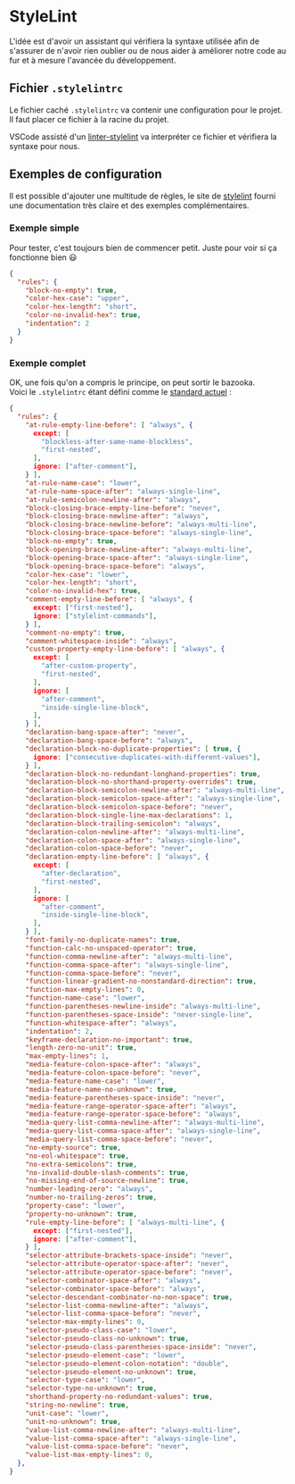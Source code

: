 # StyleLint

L'idée est d'avoir un assistant qui vérifiera la syntaxe utilisée afin de s'assurer de n'avoir rien oublier ou de nous aider à améliorer notre code au fur et à mesure l'avancée du développement.

## Fichier `.stylelintrc`

Le fichier caché `.stylelintrc` va contenir une configuration pour le projet.  
Il faut placer ce fichier à la racine du projet.

VSCode assisté d'un [linter-stylelint](../vscode/packages.md#css) va interpréter ce fichier et vérifiera la syntaxe pour nous.

## Exemples de configuration

Il est possible d'ajouter une multitude de règles, le site de [stylelint](https://stylelint.io/user-guide/rules/) fourni une documentation très claire et des exemples complémentaires.

### Exemple simple

Pour tester, c'est toujours bien de commencer petit. Juste pour voir si ça fonctionne bien :smiley:

```json
{
  "rules": {
    "block-no-empty": true,
    "color-hex-case": "upper",
    "color-hex-length": "short",
    "color-no-invalid-hex": true,
    "indentation": 2
  }
}
```

### Exemple complet

OK, une fois qu'on a compris le principe, on peut sortir le bazooka.  
Voici le `.stylelintrc` étant défini comme le [standard actuel](https://github.com/stylelint/stylelint-config-standard) :


```json
{
  "rules": {
    "at-rule-empty-line-before": [ "always", {
      except: [
        "blockless-after-same-name-blockless",
        "first-nested",
      ],
      ignore: ["after-comment"],
    } ],
    "at-rule-name-case": "lower",
    "at-rule-name-space-after": "always-single-line",
    "at-rule-semicolon-newline-after": "always",
    "block-closing-brace-empty-line-before": "never",
    "block-closing-brace-newline-after": "always",
    "block-closing-brace-newline-before": "always-multi-line",
    "block-closing-brace-space-before": "always-single-line",
    "block-no-empty": true,
    "block-opening-brace-newline-after": "always-multi-line",
    "block-opening-brace-space-after": "always-single-line",
    "block-opening-brace-space-before": "always",
    "color-hex-case": "lower",
    "color-hex-length": "short",
    "color-no-invalid-hex": true,
    "comment-empty-line-before": [ "always", {
      except: ["first-nested"],
      ignore: ["stylelint-commands"],
    } ],
    "comment-no-empty": true,
    "comment-whitespace-inside": "always",
    "custom-property-empty-line-before": [ "always", {
      except: [
        "after-custom-property",
        "first-nested",
      ],
      ignore: [
        "after-comment",
        "inside-single-line-block",
      ],
    } ],
    "declaration-bang-space-after": "never",
    "declaration-bang-space-before": "always",
    "declaration-block-no-duplicate-properties": [ true, {
      ignore: ["consecutive-duplicates-with-different-values"],
    } ],
    "declaration-block-no-redundant-longhand-properties": true,
    "declaration-block-no-shorthand-property-overrides": true,
    "declaration-block-semicolon-newline-after": "always-multi-line",
    "declaration-block-semicolon-space-after": "always-single-line",
    "declaration-block-semicolon-space-before": "never",
    "declaration-block-single-line-max-declarations": 1,
    "declaration-block-trailing-semicolon": "always",
    "declaration-colon-newline-after": "always-multi-line",
    "declaration-colon-space-after": "always-single-line",
    "declaration-colon-space-before": "never",
    "declaration-empty-line-before": [ "always", {
      except: [
        "after-declaration",
        "first-nested",
      ],
      ignore: [
        "after-comment",
        "inside-single-line-block",
      ],
    } ],
    "font-family-no-duplicate-names": true,
    "function-calc-no-unspaced-operator": true,
    "function-comma-newline-after": "always-multi-line",
    "function-comma-space-after": "always-single-line",
    "function-comma-space-before": "never",
    "function-linear-gradient-no-nonstandard-direction": true,
    "function-max-empty-lines": 0,
    "function-name-case": "lower",
    "function-parentheses-newline-inside": "always-multi-line",
    "function-parentheses-space-inside": "never-single-line",
    "function-whitespace-after": "always",
    "indentation": 2,
    "keyframe-declaration-no-important": true,
    "length-zero-no-unit": true,
    "max-empty-lines": 1,
    "media-feature-colon-space-after": "always",
    "media-feature-colon-space-before": "never",
    "media-feature-name-case": "lower",
    "media-feature-name-no-unknown": true,
    "media-feature-parentheses-space-inside": "never",
    "media-feature-range-operator-space-after": "always",
    "media-feature-range-operator-space-before": "always",
    "media-query-list-comma-newline-after": "always-multi-line",
    "media-query-list-comma-space-after": "always-single-line",
    "media-query-list-comma-space-before": "never",
    "no-empty-source": true,
    "no-eol-whitespace": true,
    "no-extra-semicolons": true,
    "no-invalid-double-slash-comments": true,
    "no-missing-end-of-source-newline": true,
    "number-leading-zero": "always",
    "number-no-trailing-zeros": true,
    "property-case": "lower",
    "property-no-unknown": true,
    "rule-empty-line-before": [ "always-multi-line", {
      except: ["first-nested"],
      ignore: ["after-comment"],
    } ],
    "selector-attribute-brackets-space-inside": "never",
    "selector-attribute-operator-space-after": "never",
    "selector-attribute-operator-space-before": "never",
    "selector-combinator-space-after": "always",
    "selector-combinator-space-before": "always",
    "selector-descendant-combinator-no-non-space": true,
    "selector-list-comma-newline-after": "always",
    "selector-list-comma-space-before": "never",
    "selector-max-empty-lines": 0,
    "selector-pseudo-class-case": "lower",
    "selector-pseudo-class-no-unknown": true,
    "selector-pseudo-class-parentheses-space-inside": "never",
    "selector-pseudo-element-case": "lower",
    "selector-pseudo-element-colon-notation": "double",
    "selector-pseudo-element-no-unknown": true,
    "selector-type-case": "lower",
    "selector-type-no-unknown": true,
    "shorthand-property-no-redundant-values": true,
    "string-no-newline": true,
    "unit-case": "lower",
    "unit-no-unknown": true,
    "value-list-comma-newline-after": "always-multi-line",
    "value-list-comma-space-after": "always-single-line",
    "value-list-comma-space-before": "never",
    "value-list-max-empty-lines": 0,
  },
}
```
